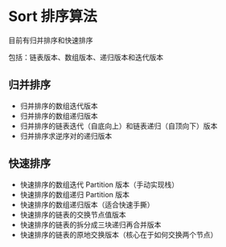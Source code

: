 # Sort 排序算法

目前有归并排序和快速排序

包括：链表版本、数组版本、递归版本和迭代版本

## 归并排序
- 归并排序的数组迭代版本
- 归并排序的数组递归版本
- 归并排序的链表迭代（自底向上）和链表递归（自顶向下）版本
- 归并排序求逆序对的递归版本

## 快速排序
- 快速排序的数组迭代 Partition 版本（手动实现栈）
- 快速排序的数组递归 Partition 版本
- 快速排序的数组递归版本（适合快速手撕）
- 快速排序的链表的交换节点值版本
- 快速排序的链表的拆分成三块递归再合并版本
- 快速排序的链表的原地交换版本（核心在于如何交换两个节点）